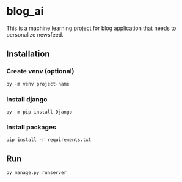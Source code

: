 # blog_ai
This is a machine learning project for blog application that needs to personalize newsfeed.
## Installation
### Create venv (optional)
```
py -m venv project-name
```
### Install django
```
py -m pip install Django
```
### Install packages

```
pip install -r requirements.txt
```

## Run
```
py manage.py runserver
```